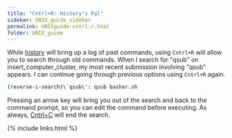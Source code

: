 ```yaml
---
title: "Cntrl+R: History's Pal"
sidebar: UNIX_guide_sidebar
permalink: UNIXguide-cntrl-r.html
folder: UNIX_guide
---
```


<link rel="stylesheet" href="css/theme-blue.css">

While [history](UNIXguide-history.html) will bring up a log of past commands,
using `Cntrl+R` will allow you to search through old commands.
When I search for "qsub" on insert_computer_cluster, my most recent submission
involving "qsub" appears.
I can continue going through previous options using `Cntrl+R` again.
```bash
(reverse-i-search)\`qsub\': qsub basher.sh
```
Pressing an arrow key will bring you out of the search and back to the command
prompt, so you can edit the command before executing.
As always, [Cntrl+C](UNIXguide-cntrl-c.html) will end the search.

{% include links.html %}
